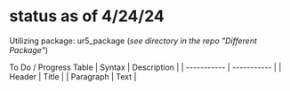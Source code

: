 # status as of 4/24/24

Utilizing package: ur5_package (*see directory in the repo "Different Package"*)

To Do / Progress Table
| Syntax | Description |
| ----------- | ----------- |
| Header | Title |
| Paragraph | Text |
